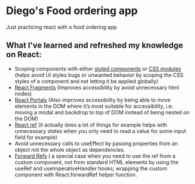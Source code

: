# Diego's Food ordering app
Just practicing react with a food ordering app


## What I've learned and refreshed my knowledge on React:

- Scoping components with either [styled components](https://styled-components.com) or [CSS modules](https://github.com/css-modules/css-modules) (helps avoid UI styles bugs or unwanted behavior by scoping the CSS styles of a component and not letting it be applied globally)
- [React Fragments](https://reactjs.org/docs/fragments.html) (Improves accessibility by avoid unnecessary html nodes)
- [React Portals](https://reactjs.org/docs/portals.html) (Also improves accessibility by being able to move elements in the DOM where  it’s most suitable for accessibility, i.e: moving a modal and backdrop to top of DOM instead of being nested on the DOM)
- [React ref](https://reactjs.org/docs/refs-and-the-dom.html) (it actually does  a lot of things for example helps with unnecessary states when you only need to read a value for some input field for example)
- Avoid unnecessary calls to useEffect by passing properties from an object not the whole object as dependencies.
- [Forward Refs](https://reactjs.org/docs/forwarding-refs.html) ( a special case when you need to use the ref from a custom component, not from standard HTML  elements by using the useRef and useImperativeHandler hooks, wrapping the custom component with React.forwardRef helper function.
